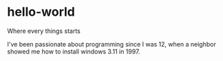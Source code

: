 # hello-world
Where every things starts

I've been passionate about programming since I was 12, when a neighbor showed me how to install windows 3.11 in 1997.

